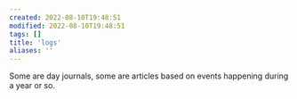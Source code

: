 ```yaml
---
created: 2022-08-10T19:48:51
modified: 2022-08-10T19:48:51
tags: []
title: 'logs'
aliases: ''
---
```


Some are day journals, some are articles based on events happening during a year or so.